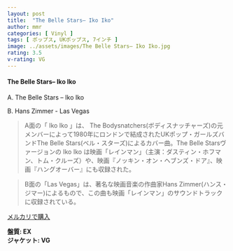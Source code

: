```yaml
---
layout: post
title:  "The Belle Stars– Iko Iko"
author: mmr
categories: [ Vinyl ]
tags: [ ポップス, UKポップス, 7インチ ]
image: ../assets/images/The Belle Stars– Iko Iko.jpg
rating: 3.5
v-rating: VG
---
```


#### The Belle Stars– Iko Iko

A. The Belle Stars – Iko Iko

B. Hans Zimmer -  Las Vegas

> A面の「 Iko Iko 」は、 The Bodysnatchers(ボディスナッチャーズ)の元メンバーによって1980年にロンドンで結成されたUKポップ・ガールズバンドThe Belle Stars(ベル・スターズ)によるカバー曲。The Belle Starsヴァージョンの Iko Iko は映画「レインマン」（主演：ダスティン・ホフマン、トム・クルーズ）や、映画『ノッキン・オン・ヘブンズ・ドア』、映画『ハングオーバー』にも収録された。

> B面の「Las Vegas」は、著名な映画音楽の作曲家Hans Zimmer(ハンス・ジマー)によるもので、この曲も映画「レインマン」のサウンドトラックに収録されている。

[メルカリで購入](https://jp.mercari.com/item/m71875751743)

<div class="mt-4 mb-4 d-flex align-items-center">
<strong class="mr-1">盤質: EX</strong>
</div>
<div class="mt-4 mb-4 d-flex align-items-center">
<strong class="mr-1">ジャケット: VG</strong>
</div>

